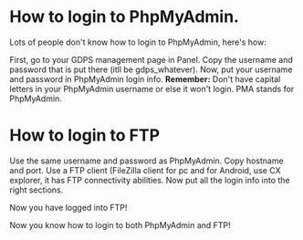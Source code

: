 # How to login to PhpMyAdmin.
Lots of people don't know how to login to PhpMyAdmin, here's how:

First, go to your GDPS management page in Panel.
Copy the username and password that is put there (itll be gdps_whatever).
Now, put your username and password in PhpMyAdmin login info.
**Remember:**
Don't have capital letters in your PhpMyAdmin username or else it won't login.
PMA stands for PhpMyAdmin.

# How to login to FTP 
Use the same username and password as PhpMyAdmin.
Copy hostname and port.
Use a FTP client (FileZilla client for pc 
and for Android, use CX explorer, it has FTP connectivity abilities.
Now put all the login info into the right sections.

Now you have logged into FTP!

Now you know how to login to both PhpMyAdmin and FTP!

